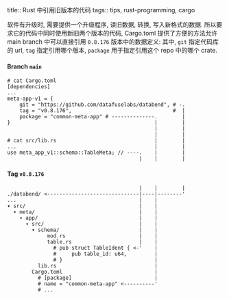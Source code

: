 title:: Rust 中引用旧版本的代码
tags:: tips, rust-programming, cargo

软件有升级时, 需要提供一个升级程序, 读旧数据, 转换, 写入新格式的数据.
所以要求它的代码中同时使用新旧两个版本的代码,
Cargo.toml 提供了方便的方法允许 main branch 中可以直接引用 `0.8.176` 版本中的数据定义:
其中, `git` 指定代码库的 url,
`tag` 指定引用哪个版本,
`package` 用于指定引用这个 repo 中的哪个 crate.

#### Branch `main`

```text
# cat Cargo.toml
[dependencies]
...
meta-app-v1 = {
    git = "https://github.com/datafuselabs/databend", # -.
    tag = "v0.8.176",                                 #  |
    package = "common-meta-app" # --------------.        |
}                                               |        |
                                                |        |
                                                |        |
# cat src/lib.rs                                |        |
...                                             |        |
use meta_app_v1::schema::TableMeta; // ----.    |        |
                                           |    |        |
```

#### Tag `v0.8.176`

```text
                                           |    |        |
./databend/ <------------------------------|----|--------'
...                                        |    |
▾ src/                                     |    |
  ▾ meta/                                  |    |
    ▾ app/                                 |    |
      ▾ src/                               |    |
        ▾ schema/                          |    |
             mod.rs                        |    |
             table.rs                      |    |
               # pub struct TableIdent { <-'    |
               #     pub table_id: u64,         |
               # }                              |
          lib.rs                                |
        Cargo.toml                              |
          # [package]                           |
          # name = "common-meta-app" <----------'
          # ...
```

